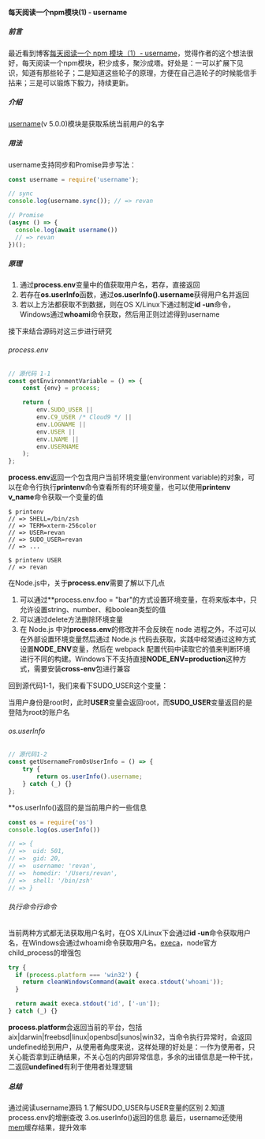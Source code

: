 #### 每天阅读一个npm模块(1) - username

##### 前言
最近看到博客[每天阅读一个 npm 模块（1）- username](https://juejin.im/post/5b803ee6e51d4538e567a85c)，觉得作者的这个想法很好，每天阅读一个npm模块，积少成多，聚沙成塔。好处是：一可以扩展下见识，知道有那些轮子；二是知道这些轮子的原理，方便在自己造轮子的时候能信手拈来；三是可以锻炼下毅力，持续更新。

##### 介绍
[username](https://www.npmjs.com/package/username)(v 5.0.0)模块是获取系统当前用户的名字

##### 用法
username支持同步和Promise异步写法：
```javascript
const username = require('username');

// sync
console.log(username.sync()); // => revan

// Promise
(async () => {
  console.log(await username())
  // => revan
})();
```

##### 原理
1. 通过**process.env**变量中的值获取用户名，若存，直接返回
2. 若存在**os.userInfo**函数，通过**os.userInfo().username**获得用户名并返回
3. 若以上方法都获取不到数据，则在OS X/Linux下通过制定**id -un**命令，Windows通过**whoami**命令获取，然后用正则过滤得到username

接下来结合源码对这三步进行研究

###### process.env
```javascript
// 源代码 1-1 
const getEnvironmentVariable = () => {
	const {env} = process;

	return (
		env.SUDO_USER ||
		env.C9_USER /* Cloud9 */ ||
		env.LOGNAME ||
		env.USER ||
		env.LNAME ||
		env.USERNAME
	);
};
```
**process.env**返回一个包含用户当前环境变量(environment variable)的对象，可以在命令行执行**printenv**命令查看所有的环境变量，也可以使用**printenv v_name**命令获取一个变量的值
```shell
$ printenv
// => SHELL=/bin/zsh
// => TERM=xterm-256color
// => USER=revan
// => SUDO_USER=revan
// => ...

$ printenv USER
// => revan
```

在Node.js中，关于**process.env**需要了解以下几点
1. 可以通过**process.env.foo = "bar"的方式设置环境变量，在将来版本中，只允许设置string、number、和boolean类型的值
2. 可以通过delete方法删除环境变量
3. 在 Node.js 中对**process.env**的修改并不会反映在 node 进程之外，不过可以在外部设置环境变量然后通过 Node.js 代码去获取，实践中经常通过这种方式设置**NODE_ENV**变量，然后在 webpack 配置代码中读取它的值来判断环境进行不同的构建。Windows下不支持直接**NODE_ENV=production**这种方式，需要安装**cross-env**包进行兼容

回到源代码1-1，我们来看下SUDO_USER这个变量：

当用户身份是root时，此时**USER**变量会返回root，而**SUDO_USER**变量返回的是登陆为root的账户名

###### os.userInfo

```javascript
// 源代码1-2
const getUsernameFromOsUserInfo = () => {
	try {
		return os.userInfo().username;
	} catch (_) {}
};
```
**os.userInfo()返回的是当前用户的一些信息

```javascript
const os = require('os')
console.log(os.userInfo())

// => {
// =>  uid: 501,
// =>  gid: 20,
// =>  username: 'revan',
// =>  homedir: '/Users/revan',
// =>  shell: '/bin/zsh'
// => }
```

###### 执行命令行命令

当前两种方式都无法获取用户名时，在OS X/Linux下会通过**id -un**命令获取用户名，在Windows会通过whoami命令获取用户名。[execa](https://www.npmjs.com/package/execa)，node官方child_process的增强包
```javascript
try {
  if (process.platform === 'win32') {
    return cleanWindowsCommand(await execa.stdout('whoami'));
  }

  return await execa.stdout('id', ['-un']);
} catch (_) {}
```
**process.platform**会返回当前的平台，包括aix|darwin|freebsd|linux|openbsd|sunos|win32，当命令执行异常时，会返回undefined给到用户，从使用者角度来说，这样处理的好处是：一作为使用者，只关心能否拿到正确结果，不关心包的内部异常信息，多余的出错信息是一种干扰，二返回**undefined**有利于使用者处理逻辑

##### 总结
通过阅读username源码
1.了解SUDO_USER与USER变量的区别
2.知道process.env的增删查改
3.os.userInfo()返回的信息
最后，username还使用[mem](https://www.npmjs.com/package/mem)缓存结果，提升效率


